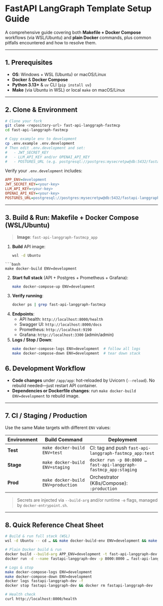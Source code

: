 # FastAPI LangGraph Template Setup Guide

A comprehensive guide covering both **Makefile + Docker Compose** workflows (via WSL/Ubuntu) and **plain Docker** commands, plus common pitfalls encountered and how to resolve them.

---

## 1. Prerequisites

- **OS**: Windows + WSL (Ubuntu) or macOS/Linux
- **Docker** & **Docker Compose**
- **Python 3.13+** & `uv` CLI (`pip install uv`)
- **Make** (via Ubuntu in WSL) or local `make` on macOS/Linux

---

## 2. Clone & Environment

```bash
# Clone your fork
git clone <repository-url> fast-api-langgraph-fastmcp
cd fast-api-langgraph-fastmcp

# Copy example env to development
cp .env.example .env.development
# Then edit .env.development and set:
#   - JWT_SECRET_KEY
#   - LLM_API_KEY and/or OPENAI_API_KEY
#   - POSTGRES_URL (e.g. postgresql://postgres:mysecretpw@db:5432/fastapi-langgraph-mcp-dev)
```

Verify your `.env.development` includes:
```ini
APP_ENV=development
JWT_SECRET_KEY=<your-key>
LLM_API_KEY=<your-key>
OPENAI_API_KEY=<your-key>
POSTGRES_URL=postgresql://postgres:mysecretpw@db:5432/fastapi-langgraph-mcp-dev
```

---

## 3. Build & Run: Makefile + Docker Compose (WSL/Ubuntu)

> **Image**: `fast-api-langgraph-fastmcp_app`

1. **Build** API image:
   ```bash
   wsl -d Ubuntu 
  ```
  ```bash
  make docker-build ENV=development
   ```
2. **Start full stack** (API + Postgres + Prometheus + Grafana):
   ```bash
   make docker-compose-up ENV=development
   ```
3. **Verify running**:
   ```bash
   docker ps | grep fast-api-langgraph-fastmcp
   ```
4. **Endpoints**:
   - API health:     `http://localhost:8000/health`
   - Swagger UI:     `http://localhost:8000/docs`
   - Prometheus:     `http://localhost:9190`
   - Grafana:        `http://localhost:3300` (admin/admin)
5. **Logs / Stop / Down**:
   ```bash
   make docker-compose-logs ENV=development  # follow all logs
   make docker-compose-down ENV=development  # tear down stack
   ```


## 6. Development Workflow

- **Code changes** under `/app/app`: hot-reloaded by Uvicorn (`--reload`). No rebuild needed—just restart API container.
- **Dependencies or Dockerfile changes**: run `make docker-build ENV=development` to rebuild image.

---

## 7. CI / Staging / Production

Use the same Make targets with different `ENV` values:

| Environment | Build Command                         | Deployment                                                      |
|-------------|---------------------------------------|-----------------------------------------------------------------|
| **Test**    | `make docker-build ENV=test`      | CI: tag and push `fast-api-langgraph-fastmcp_app:test`         |
| **Stage**   | `make docker-build ENV=staging`   | `docker run -p 80:8000 … fast-api-langgraph-fastmcp_app:staging`|
| **Prod**    | `make docker-build ENV=production`| Orchestrator (K8s/Compose): `:production`                      |

> Secrets are injected via `--build-arg` and/or runtime `-e` flags, managed by `docker-entrypoint.sh`.

---

## 8. Quick Reference Cheat Sheet

```bash
# Build & run full stack (WSL)
wsl -d Ubuntu -- cd … && make docker-build-env ENV=development && make docker-compose-up ENV=development

# Plain Docker build & run
docker build --build-arg APP_ENV=development -t fast-api-langgraph-dev .
docker run -d --name fastapi-langgraph-dev -p 8000:8000 … fast-api-langgraph-dev

# Logs & stop
make docker-compose-logs ENV=development
make docker-compose-down ENV=development
docker logs fastapi-langgraph-dev -f
docker stop fastapi-langgraph-dev && docker rm fastapi-langgraph-dev

# Health check
curl http://localhost:8000/health
```

